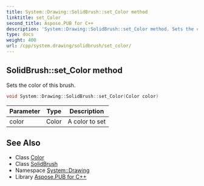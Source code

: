 ```yaml
---
title: System::Drawing::SolidBrush::set_Color method
linktitle: set_Color
second_title: Aspose.PUB for C++
description: 'System::Drawing::SolidBrush::set_Color method. Sets the color of this brush in C++.'
type: docs
weight: 400
url: /cpp/system.drawing/solidbrush/set_color/
---
```

## SolidBrush::set_Color method


Sets the color of this brush.

```cpp
void System::Drawing::SolidBrush::set_Color(Color color)
```


| Parameter | Type | Description |
| --- | --- | --- |
| color | Color | A color to set |

## See Also

* Class [Color](../../color/)
* Class [SolidBrush](../)
* Namespace [System::Drawing](../../)
* Library [Aspose.PUB for C++](../../../)
